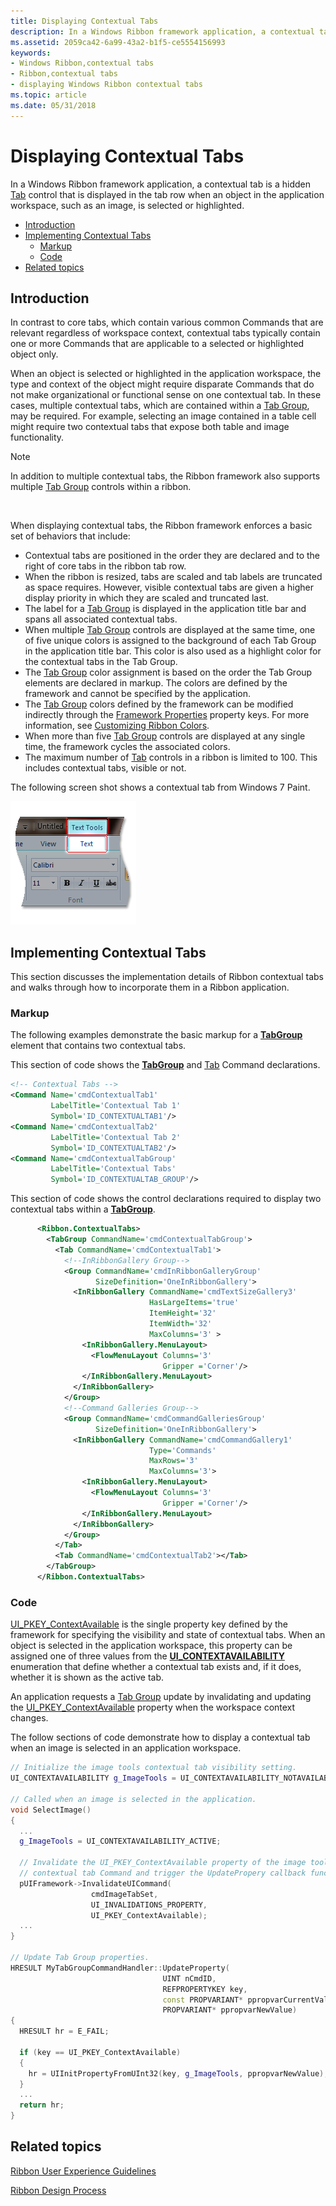 ```yaml
---
title: Displaying Contextual Tabs
description: In a Windows Ribbon framework application, a contextual tab is a hidden Tab control that is displayed in the tab row when an object in the application workspace, such as an image, is selected or highlighted.
ms.assetid: 2059ca42-6a99-43a2-b1f5-ce5554156993
keywords:
- Windows Ribbon,contextual tabs
- Ribbon,contextual tabs
- displaying Windows Ribbon contextual tabs
ms.topic: article
ms.date: 05/31/2018
---
```


# Displaying Contextual Tabs

In a Windows Ribbon framework application, a contextual tab is a hidden [Tab](windowsribbon-controls-tab.md) control that is displayed in the tab row when an object in the application workspace, such as an image, is selected or highlighted.

-   [Introduction](#introduction)
-   [Implementing Contextual Tabs](#implementing-contextual-tabs)
    -   [Markup](#markup)
    -   [Code](#code)
-   [Related topics](#related-topics)

## Introduction

In contrast to core tabs, which contain various common Commands that are relevant regardless of workspace context, contextual tabs typically contain one or more Commands that are applicable to a selected or highlighted object only.

When an object is selected or highlighted in the application workspace, the type and context of the object might require disparate Commands that do not make organizational or functional sense on one contextual tab. In these cases, multiple contextual tabs, which are contained within a [Tab Group](windowsribbon-controls-tabgroup.md), may be required. For example, selecting an image contained in a table cell might require two contextual tabs that expose both table and image functionality.

> [!Note]  
> In addition to multiple contextual tabs, the Ribbon framework also supports multiple [Tab Group](windowsribbon-controls-tabgroup.md) controls within a ribbon.

 

When displaying contextual tabs, the Ribbon framework enforces a basic set of behaviors that include:

-   Contextual tabs are positioned in the order they are declared and to the right of core tabs in the ribbon tab row.
-   When the ribbon is resized, tabs are scaled and tab labels are truncated as space requires. However, visible contextual tabs are given a higher display priority in which they are scaled and truncated last.
-   The label for a [Tab Group](windowsribbon-controls-tabgroup.md) is displayed in the application title bar and spans all associated contextual tabs.
-   When multiple [Tab Group](windowsribbon-controls-tabgroup.md) controls are displayed at the same time, one of five unique colors is assigned to the background of each Tab Group in the application title bar. This color is also used as a highlight color for the contextual tabs in the Tab Group.
-   The [Tab Group](windowsribbon-controls-tabgroup.md) color assignment is based on the order the Tab Group elements are declared in markup. The colors are defined by the framework and cannot be specified by the application.
-   The [Tab Group](windowsribbon-controls-tabgroup.md) colors defined by the framework can be modified indirectly through the [Framework Properties](windowsribbon-reference-properties-framework.md) property keys. For more information, see [Customizing Ribbon Colors](ribbon-color.md).
-   When more than five [Tab Group](windowsribbon-controls-tabgroup.md) controls are displayed at any single time, the framework cycles the associated colors.
-   The maximum number of [Tab](windowsribbon-controls-tab.md) controls in a ribbon is limited to 100. This includes contextual tabs, visible or not.

The following screen shot shows a contextual tab from Windows 7 Paint.

![screen shot that shows a contextual tab control.](images/controls/contextualtab.png)

## Implementing Contextual Tabs

This section discusses the implementation details of Ribbon contextual tabs and walks through how to incorporate them in a Ribbon application.

### Markup

The following examples demonstrate the basic markup for a [**TabGroup**](windowsribbon-element-tabgroup.md) element that contains two contextual tabs.

This section of code shows the [**TabGroup**](windowsribbon-element-tabgroup.md) and [Tab](windowsribbon-controls-tab.md) Command declarations.


```XML
<!-- Contextual Tabs -->
<Command Name='cmdContextualTab1'
         LabelTitle='Contextual Tab 1'
         Symbol='ID_CONTEXTUALTAB1'/>
<Command Name='cmdContextualTab2'
         LabelTitle='Contextual Tab 2'
         Symbol='ID_CONTEXTUALTAB2'/>
<Command Name='cmdContextualTabGroup'
         LabelTitle='Contextual Tabs'
         Symbol='ID_CONTEXTUALTAB_GROUP'/>
```



This section of code shows the control declarations required to display two contextual tabs within a [**TabGroup**](windowsribbon-element-tabgroup.md).


```XML
      <Ribbon.ContextualTabs>
        <TabGroup CommandName='cmdContextualTabGroup'>
          <Tab CommandName='cmdContextualTab1'>
            <!--InRibbonGallery Group-->
            <Group CommandName='cmdInRibbonGalleryGroup'
                   SizeDefinition='OneInRibbonGallery'>
              <InRibbonGallery CommandName='cmdTextSizeGallery3'
                               HasLargeItems='true'
                               ItemHeight='32'
                               ItemWidth='32'
                               MaxColumns='3' >
                <InRibbonGallery.MenuLayout>
                  <FlowMenuLayout Columns='3'
                                  Gripper ='Corner'/>
                </InRibbonGallery.MenuLayout>
              </InRibbonGallery>
            </Group>
            <!--Command Galleries Group-->
            <Group CommandName='cmdCommandGalleriesGroup'
                   SizeDefinition='OneInRibbonGallery'>
              <InRibbonGallery CommandName='cmdCommandGallery1'
                               Type='Commands'
                               MaxRows='3'
                               MaxColumns='3'>
                <InRibbonGallery.MenuLayout>
                  <FlowMenuLayout Columns='3'
                                  Gripper ='Corner'/>
                </InRibbonGallery.MenuLayout>
              </InRibbonGallery>
            </Group>
          </Tab>
          <Tab CommandName='cmdContextualTab2'></Tab>
        </TabGroup>
      </Ribbon.ContextualTabs> 
```



### Code

[UI\_PKEY\_ContextAvailable](windowsribbon-reference-properties-uipkey-contextavailable.md) is the single property key defined by the framework for specifying the visibility and state of contextual tabs. When an object is selected in the application workspace, this property can be assigned one of three values from the [**UI\_CONTEXTAVAILABILITY**](https://docs.microsoft.com/windows/desktop/api/uiribbon/ne-uiribbon-ui_contextavailability) enumeration that define whether a contextual tab exists and, if it does, whether it is shown as the active tab.

An application requests a [Tab Group](windowsribbon-controls-tabgroup.md) update by invalidating and updating the [UI\_PKEY\_ContextAvailable](windowsribbon-reference-properties-uipkey-contextavailable.md) property when the workspace context changes.

The follow sections of code demonstrate how to display a contextual tab when an image is selected in an application workspace.


```C++
// Initialize the image tools contextual tab visibility setting.
UI_CONTEXTAVAILABILITY g_ImageTools = UI_CONTEXTAVAILABILITY_NOTAVAILABLE;

// Called when an image is selected in the application.
void SelectImage()
{
  ...
  g_ImageTools = UI_CONTEXTAVAILABILITY_ACTIVE;

  // Invalidate the UI_PKEY_ContextAvailable property of the image tools  
  // contextual tab Command and trigger the UpdatePropery callback function.
  pUIFramework->InvalidateUICommand(
                  cmdImageTabSet, 
                  UI_INVALIDATIONS_PROPERTY, 
                  UI_PKEY_ContextAvailable);
  ...
}

// Update Tab Group properties.
HRESULT MyTabGroupCommandHandler::UpdateProperty(
                                  UINT nCmdID,
                                  REFPROPERTYKEY key,
                                  const PROPVARIANT* ppropvarCurrentValue,
                                  PROPVARIANT* ppropvarNewValue)
{
  HRESULT hr = E_FAIL;

  if (key == UI_PKEY_ContextAvailable)
  {
    hr = UIInitPropertyFromUInt32(key, g_ImageTools, ppropvarNewValue);
  }
  ...
  return hr;
}
```



## Related topics

<dl> <dt>

[Ribbon User Experience Guidelines](https://msdn.microsoft.com/library/cc872782.aspx)
</dt> <dt>

[Ribbon Design Process](https://msdn.microsoft.com/library/cc872781.aspx)
</dt> </dl>

 

 





